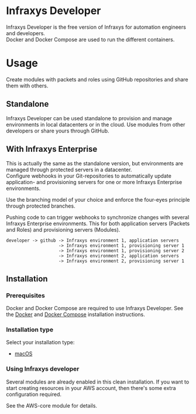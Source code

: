 # Infraxys Developer

Infraxys Developer is the free version of Infraxys for automation engineers and developers.  
Docker and Docker Compose are used to run the different containers.  

# Usage

Create modules with packets and roles using GitHub repositories and share them with others.
 
## Standalone

Infraxys Developer can be used standalone to provision and manage environments in local datacenters or in the cloud. 
Use modules from other developers or share yours through GitHub. 

## With Infraxys Enterprise

This is actually the same as the standalone version, but environments are managed through protected servers in a datacenter.  
Configure webhooks in your Git-repositories to automatically update application- and provisioning servers for one or more Infraxys Enterprise environments.

Use the branching model of your choice and enforce the four-eyes principle through protected branches.  


Pushing code to can trigger webhooks to synchronize changes with several Infraxys Enterprise environments. This for both application servers (Packets and Roles) and provisioning servers (Modules).

```
developer -> github -> Infraxys environment 1, application servers
                    -> Infraxys environment 1, provisioning server 1
                    -> Infraxys environment 1, provisioning server 2
                    -> Infraxys environment 2, application servers
                    -> Infraxys environment 2, provisioning server 1
```

## Installation

### Prerequisites

Docker and Docker Compose are required to use Infraxys Developer. 
See the [Docker](https://docs.docker.com/install/) and [Docker Compose](https://docs.docker.com/compose/install/) installation instructions. 

### Installation type

Select your installation type:
- [macOS](macOS/README.md)

### Using Infraxys developer

Several modules are already enabled in this clean installation. 
If you want to start creating resources in your AWS account, then there's some extra configuration required.

See the AWS-core module for details.


